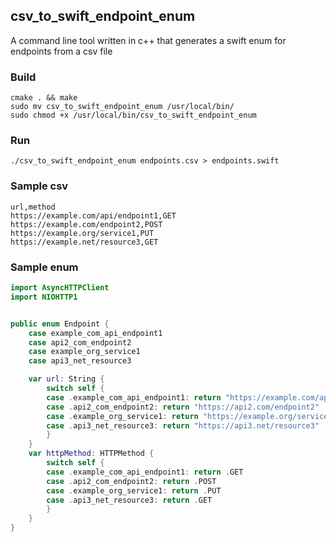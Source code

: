 ## csv_to_swift_endpoint_enum
A command line tool written in c++ that generates a swift enum for endpoints from a csv file


### Build
```
cmake . && make
sudo mv csv_to_swift_endpoint_enum /usr/local/bin/
sudo chmod +x /usr/local/bin/csv_to_swift_endpoint_enum
```

### Run
`./csv_to_swift_endpoint_enum endpoints.csv > endpoints.swift`

### Sample csv
```
url,method
https://example.com/api/endpoint1,GET
https://example.com/endpoint2,POST
https://example.org/service1,PUT
https://example.net/resource3,GET
```

### Sample enum
```swift
import AsyncHTTPClient
import NIOHTTP1


public enum Endpoint {
    case example_com_api_endpoint1
    case api2_com_endpoint2
    case example_org_service1
    case api3_net_resource3

    var url: String {
        switch self {
        case .example_com_api_endpoint1: return "https://example.com/api/endpoint1"
        case .api2_com_endpoint2: return "https://api2.com/endpoint2"
        case .example_org_service1: return "https://example.org/service1"
        case .api3_net_resource3: return "https://api3.net/resource3"
        }
    }
    var httpMethod: HTTPMethod {
        switch self {
        case .example_com_api_endpoint1: return .GET
        case .api2_com_endpoint2: return .POST
        case .example_org_service1: return .PUT
        case .api3_net_resource3: return .GET
        }
    }
}
```